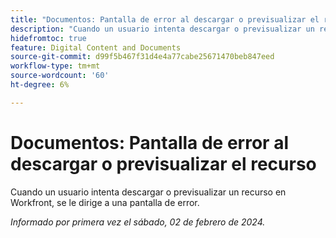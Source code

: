 ```yaml
---
title: "Documentos: Pantalla de error al descargar o previsualizar el recurso"
description: "Cuando un usuario intenta descargar o previsualizar un recurso en Workfront, se le dirige a una pantalla de error."
hidefromtoc: true
feature: Digital Content and Documents
source-git-commit: d99f5b467f31d4e4a77cabe25671470beb847eed
workflow-type: tm+mt
source-wordcount: '60'
ht-degree: 6%

---
```



# Documentos: Pantalla de error al descargar o previsualizar el recurso

Cuando un usuario intenta descargar o previsualizar un recurso en Workfront, se le dirige a una pantalla de error.

_Informado por primera vez el sábado, 02 de febrero de 2024._
